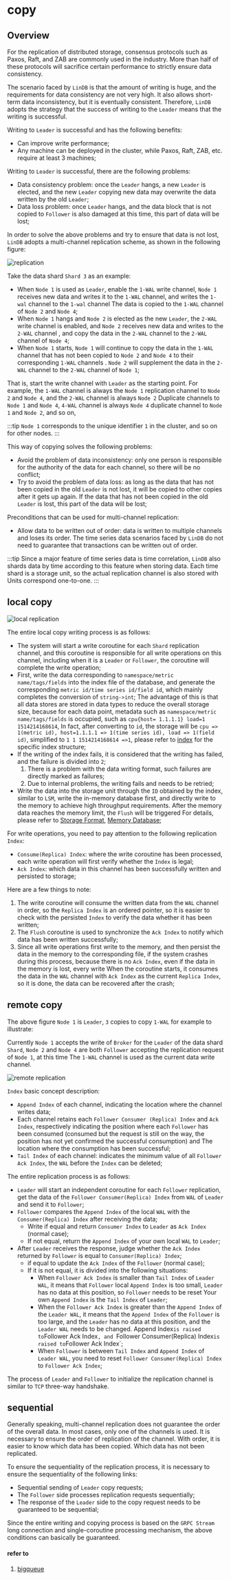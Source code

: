 # copy

## Overview

For the replication of distributed storage, consensus protocols such as Paxos, Raft, and ZAB are commonly used in the industry. More than half of these protocols will sacrifice certain performance to strictly ensure data consistency.

The scenario faced by `LinDB` is that the amount of writing is huge, and the requirements for data consistency are not very high. It also allows short-term data inconsistency, but it is eventually consistent. Therefore, `LinDB` adopts the strategy that the success of writing to the `Leader` means that the writing is successful.

Writing to `Leader` is successful and has the following benefits:
- Can improve write performance;
- Any machine can be deployed in the cluster, while Paxos, Raft, ZAB, etc. require at least 3 machines;

Writing to `Leader` is successful, there are the following problems:
- Data consistency problem: once the `Leader` hangs, a new `Leader` is elected, and the new `Leader` copying new data may overwrite the data written by the old `Leader`;
- Data loss problem: once `Leader` hangs, and the data block that is not copied to `Follower` is also damaged at this time, this part of data will be lost;

In order to solve the above problems and try to ensure that data is not lost, `LinDB` adopts a multi-channel replication scheme, as shown in the following figure:

![replication](../assets/images/design/storage_database.png)

Take the data shard `Shard 3` as an example:
- When `Node 1` is used as `Leader`, enable the `1-WAL` write channel, `Node 1` receives new data and writes it to the `1-WAL` channel, and writes the `1-wal` channel to the `1-wal` channel The data is copied to the `1-WAL` channel of `Node 2` and `Node 4`;
- When `Node 1` hangs and `Node 2` is elected as the new `Leader`, the `2-WAL` write channel is enabled, and `Node 2` receives new data and writes to the `2-WAL` channel , and copy the data in the `2-WAL` channel to the `2-WAL` channel of `Node 4`;
- When `Node 1` starts, `Node 1` will continue to copy the data in the `1-WAL` channel that has not been copied to `Node 2` and `Node 4` to their corresponding `1-WAL` channels . `Node 2` will supplement the data in the `2-WAL` channel to the `2-WAL` channel of `Node 1`;

That is, start the write channel with `Leader` as the starting point. For example, the `1-WAL` channel is always the `Node 1` replication channel to `Node 2` and `Node 4`, and the `2-WAL` channel is always `Node 2` Duplicate channels to `Node 1` and `Node 4`, `4-WAL` channel is always `Node 4` duplicate channel to `Node 1` and `Node 2`, and so on,

:::tip
`Node 1` corresponds to the unique identifier `1` in the cluster, and so on for other nodes.
:::

This way of copying solves the following problems:
- Avoid the problem of data inconsistency: only one person is responsible for the authority of the data for each channel, so there will be no conflict;
- Try to avoid the problem of data loss: as long as the data that has not been copied in the old `Leader` is not lost, it will be copied to other copies after it gets up again. If the data that has not been copied in the old `Leader` is lost, this part of the data will be lost;

Preconditions that can be used for multi-channel replication:
- Allow data to be written out of order: data is written to multiple channels and loses its order. The time series data scenarios faced by `LinDB` do not need to guarantee that transactions can be written out of order.

:::tip
Since a major feature of time series data is time correlation, `LinDB` also shards data by time according to this feature when storing data. Each time shard is a storage unit, so the actual replication channel is also stored with Units correspond one-to-one.
:::

## local copy

![local replication](../assets/images/design/local_replication.png)

The entire local copy writing process is as follows:
- The system will start a write coroutine for each `Shard` replication channel, and this coroutine is responsible for all write operations on this channel, including when it is a `Leader` or `Follower`, the coroutine will complete the write operation;
- First, write the data corresponding to `namespace/metric name/tags/fields` into the index file of the database, and generate the corresponding `metric id/time series id/field id`, which mainly completes the conversion of `string->int`; The advantage of this is that all data stores are stored in data types to reduce the overall storage size, because for each data point, metadata such as `namespace/metric name/tags/fields` is occupied, such as `cpu{host= 1.1.1.1} load=1 1514214168614`,
In fact, after converting to `id`, the storage will be `cpu => 1(metric id), host=1.1.1.1 => 1(time series id), load => 1(field id)`, simplified to `1 1 1514214168614 =>1`, please refer to [index](index_.md) for the specific index structure;
- If the writing of the index fails, it is considered that the writing has failed, and the failure is divided into `2`;
  1. There is a problem with the data writing format, such failures are directly marked as failures;
  2. Due to internal problems, the writing fails and needs to be retried;
- Write the data into the storage unit through the `ID` obtained by the index, similar to `LSM`, write the in-memory database first, and directly write to the memory to achieve high throughput requirements. After the memory data reaches the memory limit, the `Flush` will be triggered For details, please refer to [Storage Format](storage.md), [Memory Database](memory.md);

For write operations, you need to pay attention to the following replication `Index`:
- `Consume(Replica) Index`: where the write coroutine has been processed, each write operation will first verify whether the `Index` is legal;
- `Ack Index`: which data in this channel has been successfully written and persisted to storage;

Here are a few things to note:
1. The write coroutine will consume the written data from the `WAL` channel in order, so the `Replica Index` is an ordered pointer, so it is easier to check with the persisted `Index` to verify the data whether it has been written;
2. The `Flush` coroutine is used to synchronize the `Ack Index` to notify which data has been written successfully;
3. Since all write operations first write to the memory, and then persist the data in the memory to the corresponding file, if the system crashes during this process, because there is no `Ack Index`, even if the data in the memory is lost, every write When the coroutine starts, it consumes the data in the `WAL` channel with `Ack Index` as the current `Replica Index`, so it is done, the data can be recovered after the crash;

## remote copy

The above figure `Node 1` is `Leader`, `3` copies to copy `1-WAL` for example to illustrate:

Currently `Node 1` accepts the write of `Broker` for the `Leader` of the data shard `Shard`, `Node 2` and `Node 4` are both `Follower` accepting the replication request of `Node 1`, at this time The `1-WAL` channel is used as the current data write channel.

![remote replication](../assets/images/design/remote_replication.png)
  
`Index` basic concept description:
- `Append Index` of each channel, indicating the location where the channel writes data;
- Each channel retains each `Follower Consumer (Replica) Index` and `Ack Index`, respectively indicating the position where each `Follower` has been consumed (consumed but the request is still on the way, the position has not yet confirmed the successful consumption) and The location where the consumption has been successful;
- `Tail Index` of each channel: indicates the minimum value of all `Follower Ack Index`, the `WAL` before the `Index` can be deleted;

The entire replication process is as follows:
- `Leader` will start an independent coroutine for each `Follower` replication, get the data of the `Follower Consumer(Replica) Index` from `WAL` of `Leader` and send it to `Follower`;
- `Follower` compares the `Append Index` of the local `WAL` with the `Consumer(Replica) Index` after receiving the data;
  - Write if equal and return `Consumer Index` to `Leader` as `Ack Index` (normal case);
  - If not equal, return the `Append Index` of your own local `WAL` to `Leader`;
- After `Leader` receives the response, judge whether the `Ack Index` returned by `Follower` is equal to `Consumer(Replica) Index`;
  - if equal to update the `Ack Index` of the `Follower` (normal case);
  - If it is not equal, it is divided into the following situations:
    - When `Follower Ack Index` is smaller than `Tail Index` of `Leader WAL`, it means that `Follower` local `Append Index` is too small, `Leader` has no data at this position, so `Follower` needs to be reset Your own `Append Index` is the `Tail Index` of `Leader`;
    - When the `Follower Ack Index` is greater than the `Append Index` of the `Leader WAL`, it means that the `Append Index` of the `Follower` is too large, and the `Leader` has no data at this position, and the `Leader WAL` needs to be changed. Append Index` is raised to `Follower Ack Index`, and `Follower Consumer(Replica) Index` is raised to `Follower Ack Index`;
    - When `Follower` is between `Tail Index` and `Append Index` of `Leader WAL`, you need to reset `Follower Consumer(Replica) Index` to `Follower Ack Index`;

The process of `Leader` and `Follower` to initialize the replication channel is similar to `TCP` three-way handshake.

## sequential

Generally speaking, multi-channel replication does not guarantee the order of the overall data. In most cases, only one of the channels is used. It is necessary to ensure the order of replication of the channel. With order, it is easier to know which data has been copied. Which data has not been replicated.

To ensure the sequentiality of the replication process, it is necessary to ensure the sequentiality of the following links:
- Sequential sending of `Leader` copy requests;
- The `Follower` side processes replication requests sequentially;
- The response of the `Leader` side to the copy request needs to be guaranteed to be sequential;

Since the entire writing and copying process is based on the `GRPC Stream` long connection and single-coroutine processing mechanism, the above conditions can basically be guaranteed.

#### refer to
1. [bigqueue](https://github.com/bulldog2011/bigqueue)